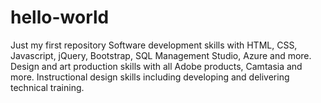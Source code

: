 # hello-world
Just my first repository
Software development skills with HTML, CSS, Javascript, jQuery, Bootstrap, SQL Management Studio, Azure and more. Design and art production skills with all Adobe products, Camtasia and more. Instructional design skills including developing and delivering technical training.
